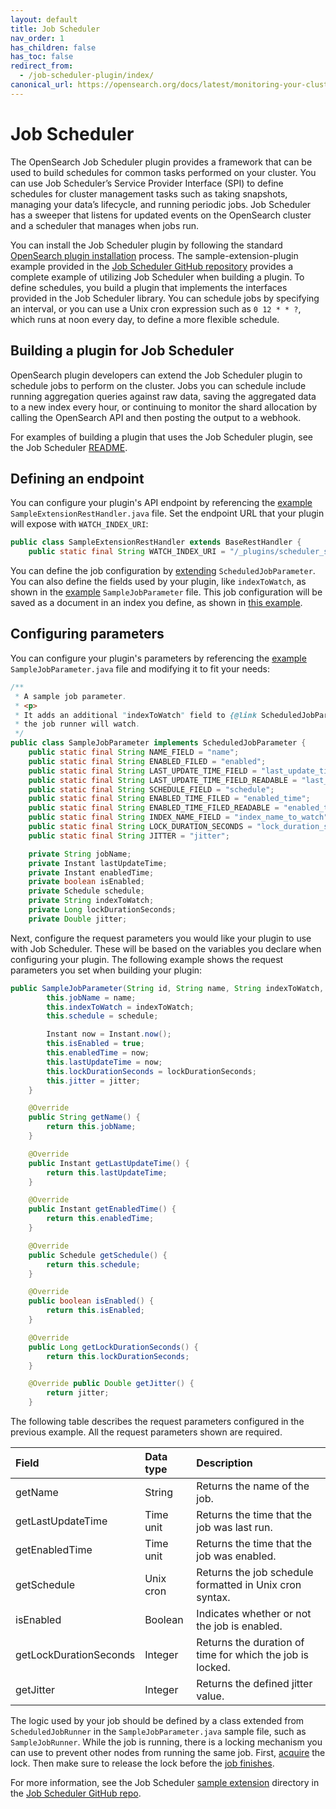 ```yaml
---
layout: default
title: Job Scheduler
nav_order: 1
has_children: false
has_toc: false
redirect_from:
  - /job-scheduler-plugin/index/
canonical_url: https://opensearch.org/docs/latest/monitoring-your-cluster/job-scheduler/index/
---
```


# Job Scheduler

The OpenSearch Job Scheduler plugin provides a framework that can be used to build schedules for common tasks performed on your cluster. You can use Job Scheduler’s Service Provider Interface (SPI) to define schedules for cluster management tasks such as taking snapshots, managing your data’s lifecycle, and running periodic jobs. Job Scheduler has a sweeper that listens for updated events on the OpenSearch cluster and a scheduler that manages when jobs run.

You can install the Job Scheduler plugin by following the standard [OpenSearch plugin installation]({{site.url}}{{site.baseurl}}/install-and-configure/install-opensearch/plugins/) process. The sample-extension-plugin example provided in the [Job Scheduler GitHub repository](https://github.com/opensearch-project/job-scheduler) provides a complete example of utilizing Job Scheduler when building a plugin. To define schedules, you build a plugin that implements the interfaces provided in the Job Scheduler library. You can schedule jobs by specifying an interval, or you can use a Unix cron expression such as `0 12 * * ?`, which runs at noon every day, to define a more flexible schedule.

## Building a plugin for Job Scheduler

OpenSearch plugin developers can extend the Job Scheduler plugin to schedule jobs to perform on the cluster. Jobs you can schedule include running aggregation queries against raw data, saving the aggregated data to a new index every hour, or continuing to monitor the shard allocation by calling the OpenSearch API and then posting the output to a webhook.

For examples of building a plugin that uses the Job Scheduler plugin, see the Job Scheduler [README](https://github.com/opensearch-project/job-scheduler/blob/main/README.md).

## Defining an endpoint

You can configure your plugin's API endpoint by referencing the [example](https://github.com/opensearch-project/job-scheduler/blob/main/sample-extension-plugin/src/main/java/org/opensearch/jobscheduler/sampleextension/SampleExtensionRestHandler.java) `SampleExtensionRestHandler.java` file. Set the endpoint URL that your plugin will expose with `WATCH_INDEX_URI`:

```java
public class SampleExtensionRestHandler extends BaseRestHandler {
    public static final String WATCH_INDEX_URI = "/_plugins/scheduler_sample/watch";
```

You can define the job configuration by [extending](https://github.com/opensearch-project/job-scheduler/blob/main/sample-extension-plugin/src/main/java/org/opensearch/jobscheduler/sampleextension/SampleJobParameter.java) `ScheduledJobParameter`. You can also define the fields used by your plugin, like `indexToWatch`, as shown in the [example](https://github.com/opensearch-project/job-scheduler/blob/main/sample-extension-plugin/src/main/java/org/opensearch/jobscheduler/sampleextension/SampleJobParameter.java) `SampleJobParameter` file. This job configuration will be saved as a document in an index you define, as shown in [this example](https://github.com/opensearch-project/job-scheduler/blob/main/sample-extension-plugin/src/main/java/org/opensearch/jobscheduler/sampleextension/SampleExtensionPlugin.java#L54).

## Configuring parameters

You can configure your plugin's parameters by referencing the [example](https://github.com/opensearch-project/job-scheduler/blob/main/sample-extension-plugin/src/main/java/org/opensearch/jobscheduler/sampleextension/SampleJobParameter.java) `SampleJobParameter.java` file and modifying it to fit your needs:

```java
/**
 * A sample job parameter.
 * <p>
 * It adds an additional "indexToWatch" field to {@link ScheduledJobParameter}, which stores the index
 * the job runner will watch.
 */
public class SampleJobParameter implements ScheduledJobParameter {
    public static final String NAME_FIELD = "name";
    public static final String ENABLED_FILED = "enabled";
    public static final String LAST_UPDATE_TIME_FIELD = "last_update_time";
    public static final String LAST_UPDATE_TIME_FIELD_READABLE = "last_update_time_field";
    public static final String SCHEDULE_FIELD = "schedule";
    public static final String ENABLED_TIME_FILED = "enabled_time";
    public static final String ENABLED_TIME_FILED_READABLE = "enabled_time_field";
    public static final String INDEX_NAME_FIELD = "index_name_to_watch";
    public static final String LOCK_DURATION_SECONDS = "lock_duration_seconds";
    public static final String JITTER = "jitter";

    private String jobName;
    private Instant lastUpdateTime;
    private Instant enabledTime;
    private boolean isEnabled;
    private Schedule schedule;
    private String indexToWatch;
    private Long lockDurationSeconds;
    private Double jitter;
```

Next, configure the request parameters you would like your plugin to use with Job Scheduler. These will be based on the variables you declare when configuring your plugin. The following example shows the request parameters you set when building your plugin:

```java
public SampleJobParameter(String id, String name, String indexToWatch, Schedule schedule, Long lockDurationSeconds, Double jitter) {
        this.jobName = name;
        this.indexToWatch = indexToWatch;
        this.schedule = schedule;

        Instant now = Instant.now();
        this.isEnabled = true;
        this.enabledTime = now;
        this.lastUpdateTime = now;
        this.lockDurationSeconds = lockDurationSeconds;
        this.jitter = jitter;
    }

    @Override
    public String getName() {
        return this.jobName;
    }

    @Override
    public Instant getLastUpdateTime() {
        return this.lastUpdateTime;
    }

    @Override
    public Instant getEnabledTime() {
        return this.enabledTime;
    }

    @Override
    public Schedule getSchedule() {
        return this.schedule;
    }

    @Override
    public boolean isEnabled() {
        return this.isEnabled;
    }

    @Override
    public Long getLockDurationSeconds() {
        return this.lockDurationSeconds;
    }

    @Override public Double getJitter() {
        return jitter;
    }
```

The following table describes the request parameters configured in the previous example. All the request parameters shown are required.

| Field | Data type | Description |
:--- | :--- | :---
| getName | String | Returns the name of the job. |
| getLastUpdateTime | Time unit | Returns the time that the job was last run. |
| getEnabledTime | Time unit | Returns the time that the job was enabled. |
| getSchedule | Unix cron | Returns the job schedule formatted in Unix cron syntax. |
| isEnabled | Boolean | Indicates whether or not the job is enabled. |
| getLockDurationSeconds | Integer | Returns the duration of time for which the job is locked. |
| getJitter | Integer | Returns the defined jitter value. |

The logic used by your job should be defined by a class extended from `ScheduledJobRunner` in the `SampleJobParameter.java` sample file, such as `SampleJobRunner`. While the job is running, there is a locking mechanism you can use to prevent other nodes from running the same job. First, [acquire](https://github.com/opensearch-project/job-scheduler/blob/main/sample-extension-plugin/src/main/java/org/opensearch/jobscheduler/sampleextension/SampleJobRunner.java#L96) the lock. Then make sure to release the lock before the [job finishes](https://github.com/opensearch-project/job-scheduler/blob/main/sample-extension-plugin/src/main/java/org/opensearch/jobscheduler/sampleextension/SampleJobRunner.java#L116).

For more information, see the Job Scheduler [sample extension](https://github.com/opensearch-project/job-scheduler/blob/main/sample-extension-plugin/src/main/java/org/opensearch/jobscheduler/sampleextension/SampleJobParameter.java) directory in the [Job Scheduler GitHub repo](https://github.com/opensearch-project/job-scheduler).

